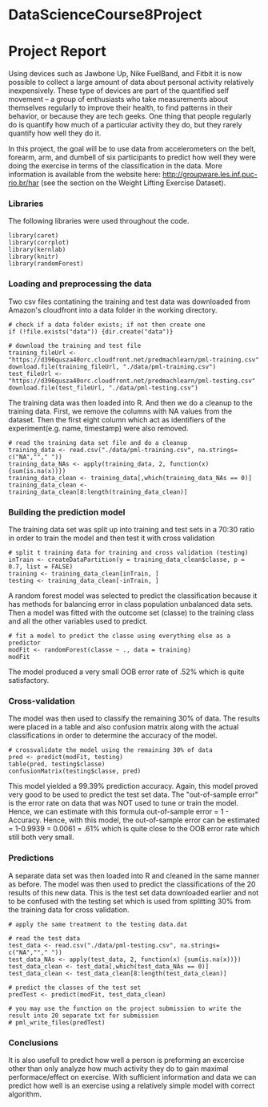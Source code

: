 # DataScienceCourse8Project


# Project Report

Using devices such as Jawbone Up, Nike FuelBand, and Fitbit it is now possible to collect a large amount of data about personal activity relatively inexpensively. These type of devices are part of the quantified self movement – a group of enthusiasts who take measurements about themselves regularly to improve their health, to find patterns in their behavior, or because they are tech geeks. One thing that people regularly do is quantify how much of a particular activity they do, but they rarely quantify how well they do it. 

In this project, the goal will be to use data from accelerometers on the belt, forearm, arm, and dumbell of six participants to predict how well they were doing the exercise in terms of the classification in the data. More information is available from the website here: http://groupware.les.inf.puc-rio.br/har (see the section on the Weight Lifting Exercise Dataset). 

### Libraries
The following libraries were used throughout the code.
```{r}
library(caret)
library(corrplot)
library(kernlab)
library(knitr)
library(randomForest)
```

### Loading and preprocessing the data
Two csv files contatining the training and test data was downloaded from Amazon's cloudfront into a data folder in the working directory. 

```{r, eval = FALSE}
# check if a data folder exists; if not then create one
if (!file.exists("data")) {dir.create("data")}

# download the training and test file
training_fileUrl <- "https://d396qusza40orc.cloudfront.net/predmachlearn/pml-training.csv"
download.file(training_fileUrl, "./data/pml-training.csv")
test_fileUrl <- "https://d396qusza40orc.cloudfront.net/predmachlearn/pml-testing.csv"
download.file(test_fileUrl, "./data/pml-testing.csv")
```

The training data was then loaded into R. And then we do a cleanup to the training data. First, we remove the columns with NA values from the dataset. Then the first eight column which act as identifiers of the experiment(e.g. name, timestamp) were also removed.

```{r}
# read the training data set file and do a cleanup 
training_data <- read.csv("./data/pml-training.csv", na.strings= c("NA",""," "))
training_data_NAs <- apply(training_data, 2, function(x) {sum(is.na(x))})
training_data_clean <- training_data[,which(training_data_NAs == 0)]
training_data_clean <- training_data_clean[8:length(training_data_clean)]
```

### Building the prediction model
The training data set was split up into training and test sets in a 70:30 ratio in order to train the model and then test it with cross validation

```{r}
# split t training data for training and cross validation (testing)
inTrain <- createDataPartition(y = training_data_clean$classe, p = 0.7, list = FALSE)
training <- training_data_clean[inTrain, ]
testing <- training_data_clean[-inTrain, ]
```

A random forest model was selected to predict the classification because it has methods for balancing error in class population unbalanced data sets. Then a model was fitted with the outcome set (classe) to the training class and all the other variables used to predict.

```{r}
# fit a model to predict the classe using everything else as a predictor
modFit <- randomForest(classe ~ ., data = training)
modFit
```

The model produced a very small OOB error rate of .52% which is quite satisfactory.

### Cross-validation
The model was then used to classify the remaining 30% of data. The results were placed in a table and also confusion matrix along with the actual classifications in order to determine the accuracy of the model.

```{r}
# crossvalidate the model using the remaining 30% of data
pred <- predict(modFit, testing)
table(pred, testing$classe)
confusionMatrix(testing$classe, pred)
```

This model yielded a 99.39% prediction accuracy. Again, this model proved very good to be used to predict the test set data. The "out-of-sample error" is the error rate on data that was NOT used to tune or train the model. Hence, we can estimate with this formula out-of-sample error = 1 - Accuracy. Hence, with this model, the out-of-sample error can be estimated = 1-0.9939 = 0.0061 = .61% which is quite close to the OOB error rate which still both very small.

### Predictions
A separate data set was then loaded into R and cleaned in the same manner as before. The model was then used to predict the classifications of the 20 results of this new data. This is the test set data downloaded earlier and not to be confused with the testing set which is used from splitting 30% from the training data for cross validation.

```{r}
# apply the same treatment to the testing data.dat  

# read the test data
test_data <- read.csv("./data/pml-testing.csv", na.strings= c("NA",""," "))
test_data_NAs <- apply(test_data, 2, function(x) {sum(is.na(x))})
test_data_clean <- test_data[,which(test_data_NAs == 0)]
test_data_clean <- test_data_clean[8:length(test_data_clean)]

# predict the classes of the test set
predTest <- predict(modFit, test_data_clean)

# you may use the function on the project submission to write the result into 20 separate txt for submission
# pml_write_files(predTest)
```

### Conclusions
It is also usefull to predict how well a person is preforming an excercise other than only analyze how much activity they do to gain maximal performace/effect on exercise. With sufficient information and data we can predict how well is an exercise using a relatively simple model with correct algorithm. 


